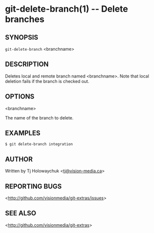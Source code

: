 git-delete-branch(1) -- Delete branches
=======================================

## SYNOPSIS

`git-delete-branch` &lt;branchname&gt;

## DESCRIPTION

  Deletes local and remote branch named &lt;branchname&gt;.
  Note that local deletion fails if the branch is checked out.

## OPTIONS

  &lt;branchname&gt;

  The name of the branch to delete.

## EXAMPLES

    $ git delete-branch integration

## AUTHOR

Written by Tj Holowaychuk &lt;<tj@vision-media.ca>&gt;

## REPORTING BUGS

&lt;<http://github.com/visionmedia/git-extras/issues>&gt;

## SEE ALSO

&lt;<http://github.com/visionmedia/git-extras>&gt;

